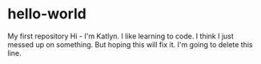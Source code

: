 # hello-world
My first repository
Hi - I'm Katlyn. I like learning to code.
I think I just messed up on something.
But hoping this will fix it.
I'm going to delete this line.

